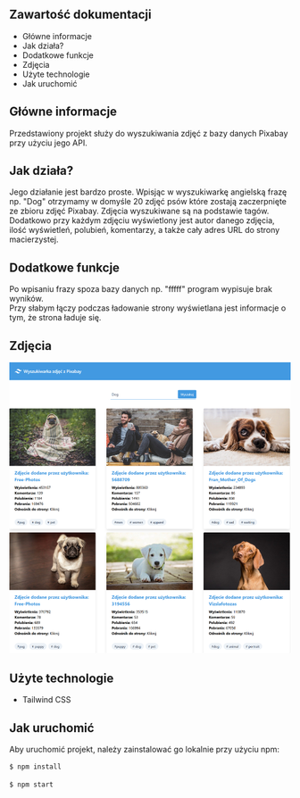 ## Zawartość dokumentacji
* Główne informacje
* Jak działa?
* Dodatkowe funkcje
* Zdjęcia
* Użyte technologie
* Jak uruchomić

## Główne informacje
Przedstawiony projekt służy do wyszukiwania zdjęć z bazy danych Pixabay przy użyciu jego API.

	
## Jak działa?
Jego działanie jest bardzo proste. Wpisjąc w wyszukiwarkę angielską frazę np. "Dog" otrzymamy w domyśle 20 zdjęć psów które zostają zaczerpnięte ze zbioru zdjęć Pixabay. Zdjęcia wyszukiwane są na podstawie tagów.<br/>
Dodatkowo przy każdym zdjęciu wyświetlony jest autor danego zdjęcia, ilość wyświetleń, polubień, komentarzy, a także cały adres URL do strony macierzystej.

## Dodatkowe funkcje
Po wpisaniu frazy spoza bazy danych np. "fffff" program wypisuje brak wyników.
<br/>
Przy słabym łączy podczas ładowanie strony wyświetlana jest informacje o tym, że strona ładuje się.


## Zdjęcia

![Screenshot](Projekt.png)

## Użyte technologie

- Tailwind CSS

## Jak uruchomić
Aby uruchomić projekt, należy zainstalować go lokalnie przy użyciu npm:

```
$ npm install

$ npm start
```

